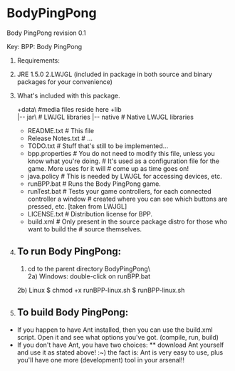 # BodyPingPong
Body PingPong revision 0.1

Key:
    BPP: Body PingPong

1. Requirements:
  1. JRE 1.5.0
  2.LWJGL (included in package in both source and binary packages for your convenience)

2. What's included with this package. 

    +data\                  #media files reside here
    +lib\
     |-- jar\               # LWJGL libraries
     |-- native             # Native LWJGL libraries
    - README.txt            # This file
    - Release Notes.txt     # ...
    - TODO.txt              # Stuff that's still to be implemented...
    - bpp.properties        # You do not need to modify this file, unless you know what you're doing.
                            # It's used as a configuration file for the game. More uses for it will 
                            # come up as time goes on!
    - java.policy           # This is needed by LWJGL for accessing devices, etc.
    - runBPP.bat            # Runs the Body PingPong game.
    - runTest.bat           # Tests your game controllers, for each connected controller a window 
							# created where you can see which buttons are pressed, etc. [taken from LWJGL]
    - LICENSE.txt           # Distribution license for BPP.
    - build.xml             # Only present in the source package distro for those who want to build the
							# source themselves.

    
3. To run Body PingPong:
   --------------------
    1) cd to the parent directory BodyPingPong\  
    2a) Windows: 
        double-click on runBPP.bat

    2b) Linux
        $ chmod +x runBPP-linux.sh
        $ runBPP-linux.sh


4. To build Body PingPong:
    ----------------------

* If you happen to have Ant installed, then you can use the build.xml script.
  Open it and see what options you've got. (compile, run, build)
* If you don't have Ant, you have two choices:
    ** download Ant yourself and use it as stated above! :~)
    the fact is: Ant is very easy to use, plus you'll have one more (development) tool in your arsenal!!

